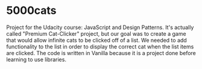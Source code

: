 # 5000cats

Project for the Udacity course: JavaScript and Design Patterns. 
It's actually called "Premium Cat-Clicker" project, but our goal was to create a game that would allow infinite cats to be clicked off of a list. 
We needed to add functionality to the list in order to display the correct cat when the list items are clicked. 
The code is written in Vanilla because it is a project done before learning to use libraries. 
